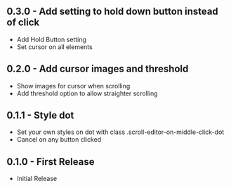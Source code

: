<!-- lint disable first-heading-level list-item-indent -->

## 0.3.0 - Add setting to hold down button instead of click
- Add Hold Button setting
- Set cursor on all elements

## 0.2.0 - Add cursor images and threshold
- Show images for cursor when scrolling
- Add threshold option to allow straighter scrolling

## 0.1.1 - Style dot
- Set your own styles on dot with class .scroll-editor-on-middle-click-dot
- Cancel on any button clicked

## 0.1.0 - First Release
- Initial Release
